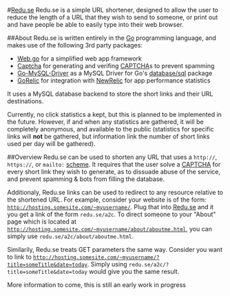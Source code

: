 #[Redu.se](http://redu.se)
Redu.se is a simple URL shortener, designed to allow the user to reduce the length of a URL that they wish to send to someone, or print out and have people be able to easily type into their web browser.

##About
Redu.se is written entirely in the [Go](http://golang.org) programming language, and makes use of the following 3rd party packages:
* [Web.go](http://webgo.io) for a simplified web app framework
* [Captcha](http://github.com/dchest/captcha) for generating and verifing [CAPTCHA](http://en.wikipedia.org/wiki/CAPTCHA)s to prevent spamming
* [Go-MySQL-Driver](github.com/go-sql-driver/mysql) as a MySQL Driver for Go's [database/sql](http://golang.org/pkg/database/sql) package
* [GoRelic](http://github.com/yvasiyarov/gorelic) for integration with [NewRelic](http://newrelic.com) for app performance statistics

It uses a MySQL database backend to store the short links and their URL destinations.

Currently, no click statistics a kept, but this is planned to be implemented in the future. However, if and when any statistics are gathered, it will be completely anonymous, and available to the public (statistics for specific links will __not__ be gathered, but information link the number of short links used per day will be gathered).

##Overview
Redu.se can be used to shorten any URL that uses a <code>http://</code>, <code>https://</code>, or <code>mailto:</code> [scheme](http://en.wikipedia.org/wiki/URI_scheme). It requires that the user solve a [CAPTCHA](http://en.wikipedia.org/wiki/CAPTCHA) for every short link they wish to generate, as to dissuade abuse of the service, and prevent spamming & bots from filling the database.

Additionaly, Redu.se links can be used to redirect to any resource relative to the shortened URL. For example, consider your website is of the form: <code>http://hosting.somesite.com/~myusername/</code>. Plug that into [Redu.se](http://redu.se) and it you get a link of the form <code>redu.se/a2c</code>. To direct someone to your "About" page which is located at <code>http://hosting.somesite.com/~myusername/about/aboutme.html</code>, you can simply use <code>redu.se/a2c/about/aboutme.html</code>.

Similarily, Redu.se treats GET parameters the same way. Consider you want to link to <code>http://hosting.somesite.com/~myusername/?title=someTitle&date=today</code>. Simply using <code>redu.se/a2c/?title=someTitle&date=today</code> would give you the same result.

More information to come, this is still an early work in progress
